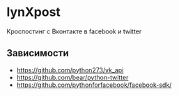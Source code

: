 lynXpost
========
Кроспостинг с Вконтакте в facebook и twitter

Зависимости
-----------
* https://github.com/python273/vk_api
* https://github.com/bear/python-twitter
* https://github.com/pythonforfacebook/facebook-sdk/

